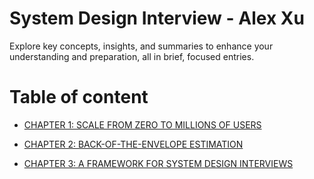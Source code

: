 # System Design Interview - Alex Xu

Explore key concepts, insights, and summaries to enhance your understanding and preparation, all in brief, focused entries.

# Table of content

- [CHAPTER 1: SCALE FROM ZERO TO MILLIONS OF USERS](content/ch-1.md)

- [CHAPTER 2: BACK-OF-THE-ENVELOPE ESTIMATION](content/ch2.md)

- [CHAPTER 3: A FRAMEWORK FOR SYSTEM DESIGN INTERVIEWS](content/ch3.md)